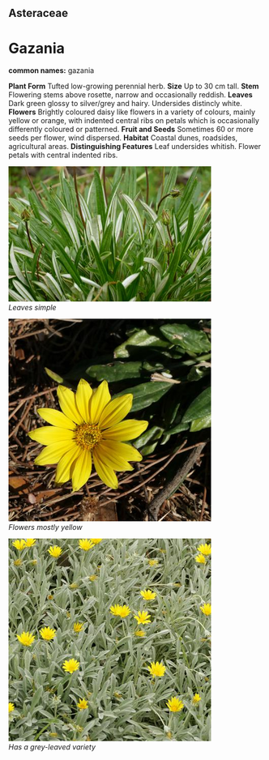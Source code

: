 ## Asteraceae
# Gazania
**common names:** gazania

**Plant Form** Tufted low-growing perennial herb. **Size** Up to 30 cm tall. **Stem** Flowering stems above rosette, narrow and occasionally reddish. **Leaves** Dark green glossy to silver/grey and hairy. Undersides distincly white. **Flowers** Brightly coloured daisy like flowers in a variety of colours, mainly yellow or orange, with indented central ribs on petals which is occasionally differently coloured or patterned. **Fruit and Seeds** Sometimes 60 or more seeds per flower, wind dispersed. **Habitat** Coastal dunes, roadsides, agricultural areas. **Distinguishing Features** Leaf undersides whitish. Flower petals with central indented ribs.


![Leaves simple](8631_P6880610.jpg)  
 *Leaves simple* 

![Flowers mostly yellow](79644_P1066527.jpg)  
 *Flowers mostly yellow* 

![Has a grey-leaved variety](69552_P1022041.jpg)  
 *Has a grey-leaved variety* 

